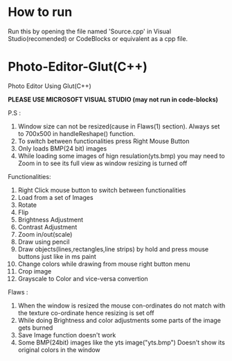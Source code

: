 # How to run
Run this by opening the file named 'Source.cpp' in Visual Studio(recomended) or CodeBlocks or equivalent as a cpp file.

# Photo-Editor-Glut(C++)
Photo Editor Using Glut(C++)

<b> PLEASE USE MICROSOFT VISUAL STUDIO (may not run in code-blocks) </b>

P.S : 
1. Window size can not be resized(cause in Flaws(1) section). Always set to 700x500 in handleReshape() function.
2. To switch between functionalities press Right Mouse Button
3. Only loads BMP(24 bit) images
4. While loading some images of hign resulation(yts.bmp) you may need to Zoom in to see its full view as window resizing is turned off

Functionalities:
1. Right Click mouse button to switch between functionalities
2. Load from a set of Images
3. Rotate
4. Flip
5. Brightness Adjustment
6. Contrast Adjustment
7. Zoom in/out(scale)
8. Draw using pencil
7. Draw objects(lines,rectangles,line strips) by hold and press mouse buttons just like in ms paint
8. Change colors while drawing from mouse right button menu
9. Crop image
10. Grayscale to Color and vice-versa convertion

Flaws :
1. When the window is resized the mouse con-ordinates do not match with the texture co-ordinate hence resizing is set off
2. While doing Brightness and color adjustments some parts of the image gets burned
3. Save Image function doesn't work
4. Some BMP(24bit) images like the yts image("yts.bmp") Doesn't show its original colors in the window
